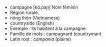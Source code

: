 - campagne	[kɑ̃.paɲ]	Nom féminin
- Région rurale.
- nông thôn (Vietnamese)
- countryside (English)
- Exemple : Ils habitent à la campagne.
- Famille de mots : campagnard (countryman)	
- Latin root : *campania* (plaine)